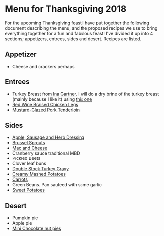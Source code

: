 # Menu for Thanksgiving 2018

For the upcoming Thanksgiving feast I have put together the following document describing the menu, and the proposed recipes we use to bring everything together for a fun and fabulous feast! I've divided it up into 4 sections; appetizers, entrees, sides and desert. Recipes are listed.

## Appetizer

* Cheese and crackers perhaps

## Entrees

* Turkey Breast from [Ina Gartner](https://barefootcontessa.com/recipes/herb-roasted-turkey-breast). I will do a dry brine of the turkey breast (mainly because I like it) using [this one](https://www.seriouseats.com/2014/11/quick-and-dirty-guide-to-brining-turkey-chicken-thanksgiving.html)
* [Red Wine Braised Chicken Legs](http://www.seriouseats.com/recipes/2013/11/red-wine-braised-turkey-legs.html)
* [Mustard-Glazed Pork Tenderloin](https://cooking.nytimes.com/recipes/10080-mustard-glazed-pork-tenderloin?utm_source=sharetools&utm_medium=email&utm_campaign=website)

## Sides

* [Apple, Sausage and Herb Dressing](http://www.foodnetwork.com/recipes/ina-garten/sausage-and-herb-stuffing-recipe-1943434)
* [Brussel Sprouts](https://cookieandkate.com/2018/balsamic-roasted-brussels-sprouts-recipe/)
* [Mac and Cheese](https://www.saveur.com/article/Recipes/Artisanal-Macaroni-and-Cheese)
* Cranberry sauce traditional MBD
* Pickled Beets
* Clover leaf buns
* [Double Stock Turkey Gravy](https://www.cookinglight.com/recipes/double-stock-turkey-gravy)
* [Creamy Mashed Potatoes](https://www.bonappetit.com/recipe/ultra-creamy-mashed-potatoes)
* [Carrots](https://cookieandkate.com/2018/perfect-roasted-carrots-recipe/)
* Green Beans. Pan sauteed with some garlic
* [Sweet Potatoes](https://cookieandkate.com/2017/savory-mashed-sweet-potatoes/)

## Desert

* Pumpkin pie
* Apple pie
* [Mini Chocolate nut pies](https://www.cookinglight.com/recipes/mini-chocolate-nut-pies)
